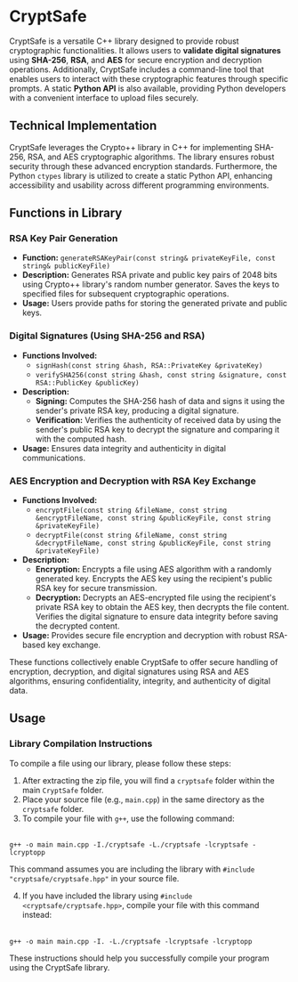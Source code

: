 # CryptSafe

CryptSafe is a versatile C++ library designed to provide robust cryptographic functionalities. It allows users to **validate digital signatures** using **SHA-256**, **RSA**, and **AES** for secure encryption and decryption operations. Additionally, CryptSafe includes a command-line tool that enables users to interact with these cryptographic features through specific prompts. A static **Python API** is also available, providing Python developers with a convenient interface to upload files securely.

## Technical Implementation

CryptSafe leverages the Crypto++ library in C++ for implementing SHA-256, RSA, and AES cryptographic algorithms. The library ensures robust security through these advanced encryption standards. Furthermore, the Python `ctypes` library is utilized to create a static Python API, enhancing accessibility and usability across different programming environments.

## Functions in Library

### RSA Key Pair Generation

- **Function:** `generateRSAKeyPair(const string& privateKeyFile, const string& publicKeyFile)`
- **Description:** Generates RSA private and public key pairs of 2048 bits using Crypto++ library's random number generator. Saves the keys to specified files for subsequent cryptographic operations.
- **Usage:** Users provide paths for storing the generated private and public keys.

### Digital Signatures (Using SHA-256 and RSA)

- **Functions Involved:**
  - `signHash(const string &hash, RSA::PrivateKey &privateKey)`
  - `verifySHA256(const string &hash, const string &signature, const RSA::PublicKey &publicKey)`
- **Description:**
  - **Signing:** Computes the SHA-256 hash of data and signs it using the sender's private RSA key, producing a digital signature.
  - **Verification:** Verifies the authenticity of received data by using the sender's public RSA key to decrypt the signature and comparing it with the computed hash.
- **Usage:** Ensures data integrity and authenticity in digital communications.

### AES Encryption and Decryption with RSA Key Exchange

- **Functions Involved:**
  - `encryptFile(const string &fileName, const string &encryptFileName, const string &publicKeyFile, const string &privateKeyFile)`
  - `decryptFile(const string &fileName, const string &decryptFileName, const string &publicKeyFile, const string &privateKeyFile)`
- **Description:**
  - **Encryption:** Encrypts a file using AES algorithm with a randomly generated key. Encrypts the AES key using the recipient's public RSA key for secure transmission.
  - **Decryption:** Decrypts an AES-encrypted file using the recipient's private RSA key to obtain the AES key, then decrypts the file content. Verifies the digital signature to ensure data integrity before saving the decrypted content.
- **Usage:** Provides secure file encryption and decryption with robust RSA-based key exchange.

These functions collectively enable CryptSafe to offer secure handling of encryption, decryption, and digital signatures using RSA and AES algorithms, ensuring confidentiality, integrity, and authenticity of digital data.

## Usage

### Library Compilation Instructions

To compile a file using our library, please follow these steps:

1. After extracting the zip file, you will find a `cryptsafe` folder within the main `CryptSafe` folder.
2. Place your source file (e.g., `main.cpp`) in the same directory as the `cryptsafe` folder.
3. To compile your file with `g++`, use the following command:
######
    g++ -o main main.cpp -I./cryptsafe -L./cryptsafe -lcryptsafe -lcryptopp
   This command assumes you are including the library with `#include "cryptsafe/cryptsafe.hpp"` in your source file.
  
4. If you have included the library using `#include <cryptsafe/cryptsafe.hpp>`, compile your file with this command instead:
######
    g++ -o main main.cpp -I. -L./cryptsafe -lcryptsafe -lcryptopp
  These instructions should help you successfully compile your program using the CryptSafe library.




